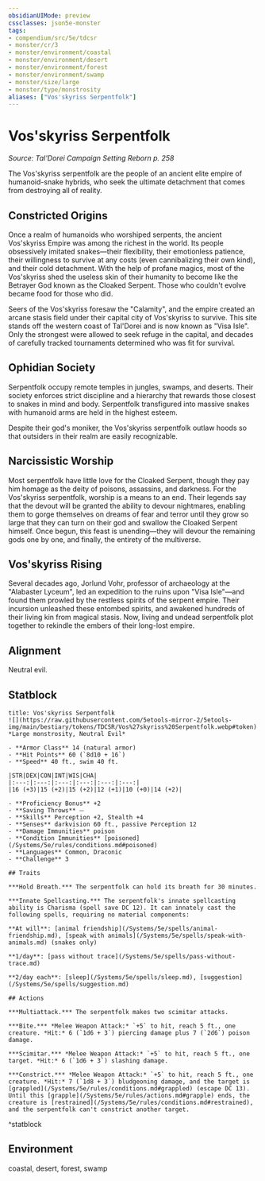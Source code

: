 ```yaml
---
obsidianUIMode: preview
cssclasses: json5e-monster
tags:
- compendium/src/5e/tdcsr
- monster/cr/3
- monster/environment/coastal
- monster/environment/desert
- monster/environment/forest
- monster/environment/swamp
- monster/size/large
- monster/type/monstrosity
aliases: ["Vos'skyriss Serpentfolk"]
---
```

# Vos'skyriss Serpentfolk
*Source: Tal'Dorei Campaign Setting Reborn p. 258*  

The Vos'skyriss serpentfolk are the people of an ancient elite empire of humanoid-snake hybrids, who seek the ultimate detachment that comes from destroying all of reality.

## Constricted Origins

Once a realm of humanoids who worshiped serpents, the ancient Vos'skyriss Empire was among the richest in the world. Its people obsessively imitated snakes—their flexibility, their emotionless patience, their willingness to survive at any costs (even cannibalizing their own kind), and their cold detachment. With the help of profane magics, most of the Vos'skyriss shed the useless skin of their humanity to become like the Betrayer God known as the Cloaked Serpent. Those who couldn't evolve became food for those who did.

Seers of the Vos'skyriss foresaw the "Calamity", and the empire created an arcane stasis field under their capital city of Vos'skyriss to survive. This site stands off the western coast of Tal'Dorei and is now known as "Visa Isle". Only the strongest were allowed to seek refuge in the capital, and decades of carefully tracked tournaments determined who was fit for survival.

## Ophidian Society

Serpentfolk occupy remote temples in jungles, swamps, and deserts. Their society enforces strict discipline and a hierarchy that rewards those closest to snakes in mind and body. Serpentfolk transfigured into massive snakes with humanoid arms are held in the highest esteem.

Despite their god's moniker, the Vos'skyriss serpentfolk outlaw hoods so that outsiders in their realm are easily recognizable.

## Narcissistic Worship

Most serpentfolk have little love for the Cloaked Serpent, though they pay him homage as the deity of poisons, assassins, and darkness. For the Vos'skyriss serpentfolk, worship is a means to an end. Their legends say that the devout will be granted the ability to devour nightmares, enabling them to gorge themselves on dreams of fear and terror until they grow so large that they can turn on their god and swallow the Cloaked Serpent himself. Once begun, this feast is unending—they will devour the remaining gods one by one, and finally, the entirety of the multiverse.

## Vos'skyriss Rising

Several decades ago, Jorlund Vohr, professor of archaeology at the "Alabaster Lyceum", led an expedition to the ruins upon "Visa Isle"—and found them prowled by the restless spirits of the serpent empire. Their incursion unleashed these entombed spirits, and awakened hundreds of their living kin from magical stasis. Now, living and undead serpentfolk plot together to rekindle the embers of their long-lost empire.

## Alignment

Neutral evil.

## Statblock

```ad-statblock
title: Vos'skyriss Serpentfolk
![](https://raw.githubusercontent.com/5etools-mirror-2/5etools-img/main/bestiary/tokens/TDCSR/Vos%27skyriss%20Serpentfolk.webp#token)
*Large monstrosity, Neutral Evil*

- **Armor Class** 14 (natural armor)
- **Hit Points** 60 (`8d10 + 16`)
- **Speed** 40 ft., swim 40 ft.

|STR|DEX|CON|INT|WIS|CHA|
|:---:|:---:|:---:|:---:|:---:|:---:|
|16 (+3)|15 (+2)|15 (+2)|12 (+1)|10 (+0)|14 (+2)|

- **Proficiency Bonus** +2
- **Saving Throws** ⏤
- **Skills** Perception +2, Stealth +4
- **Senses** darkvision 60 ft., passive Perception 12
- **Damage Immunities** poison
- **Condition Immunities** [poisoned](/Systems/5e/rules/conditions.md#poisoned)
- **Languages** Common, Draconic
- **Challenge** 3

## Traits

***Hold Breath.*** The serpentfolk can hold its breath for 30 minutes.

***Innate Spellcasting.*** The serpentfolk's innate spellcasting ability is Charisma (spell save DC 12). It can innately cast the following spells, requiring no material components:

**At will**: [animal friendship](/Systems/5e/spells/animal-friendship.md), [speak with animals](/Systems/5e/spells/speak-with-animals.md) (snakes only)

**1/day**: [pass without trace](/Systems/5e/spells/pass-without-trace.md)

**2/day each**: [sleep](/Systems/5e/spells/sleep.md), [suggestion](/Systems/5e/spells/suggestion.md)

## Actions

***Multiattack.*** The serpentfolk makes two scimitar attacks.

***Bite.*** *Melee Weapon Attack:* `+5` to hit, reach 5 ft., one creature. *Hit:* 6 (`1d6 + 3`) piercing damage plus 7 (`2d6`) poison damage.

***Scimitar.*** *Melee Weapon Attack:* `+5` to hit, reach 5 ft., one target. *Hit:* 6 (`1d6 + 3`) slashing damage.

***Constrict.*** *Melee Weapon Attack:* `+5` to hit, reach 5 ft., one creature. *Hit:* 7 (`1d8 + 3`) bludgeoning damage, and the target is [grappled](/Systems/5e/rules/conditions.md#grappled) (escape DC 13). Until this [grapple](/Systems/5e/rules/actions.md#grapple) ends, the creature is [restrained](/Systems/5e/rules/conditions.md#restrained), and the serpentfolk can't constrict another target.
```
^statblock

## Environment

coastal, desert, forest, swamp